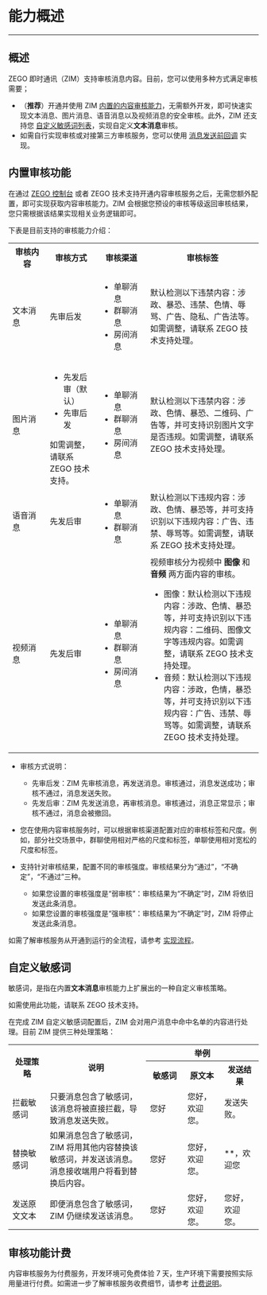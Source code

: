# 能力概述

- - -

## 概述

ZEGO 即时通讯（ZIM）支持审核消息内容。目前，您可以使用多种方式满足审核需要；
- （**推荐**）开通并使用 ZIM <a href="#内置审核功能">内置的内容审核能力</a>，无需额外开发，即可快速实现文本消息、图片消息、语音消息以及视频消息的安全审核。此外，ZIM 还支持您 <a href="#自定义敏感词">自定义敏感词列表</a>，实现自定义**文本消息**审核。
- 如需自行实现审核或对接第三方审核服务，您可以使用 [消息发送前回调](/zim-server/callbacks/message-not-sent-yet) 实现。


## 内置审核功能

在通过 [ZEGO 控制台](https://console.zego.im/) 或者 ZEGO 技术支持开通内容审核服务之后，无需您额外配置，即可实现获取内容审核能力。ZIM 会根据您预设的审核等级返回审核结果，您只需根据该结果实现相关业务逻辑即可。

下表是目前支持的审核能力介绍：

<table>
<tbody><tr>
<th width="15%">审核内容</th>
<th>审核方式</th>
<th width="20%">审核渠道</th>
<th>审核标签</th>
</tr>
<tr>
<td>文本消息</td>
<td>先审后发</td>
<td><ul><li>单聊消息</li><li>群聊消息</li><li>房间消息</li></ul></td>
<td>默认检测以下违禁内容：涉政、暴恐、违禁、色情、辱骂、广告、隐私、广告法等。如需调整，请联系 ZEGO 技术支持处理。</td>
</tr>
<tr>
<td>图片消息</td>
<td><ul><li>先发后审（默认）</li><li>先审后发</li></ul>
如需调整，请联系 ZEGO 技术支持。</td>
<td><ul><li>单聊消息</li><li>群聊消息</li><li>房间消息</li></ul></td>
<td>默认检测以下违禁内容：涉政、色情、暴恐、二维码、广告等，并可支持识别图片文字是否违规。如需调整，请联系 ZEGO 技术支持处理。</td>
</tr>
<tr>
<td>语音消息</td>
<td>先发后审</td>
<td><ul><li>单聊消息</li><li>群聊消息</li></ul></td>
<td>默认检测以下违规内容：涉政、色情、暴恐等，并可支持识别以下违规内容：广告、违禁、辱骂等。如需调整，请联系 ZEGO 技术支持处理。</td>
</tr>
<tr>
<td>视频消息</td>
<td>先发后审</td>
<td><ul><li>单聊消息</li><li>群聊消息</li><li>房间消息</li></ul></td>
<td>视频审核分为视频中 <strong>图像</strong> 和 <strong>音频</strong> 两方面内容的审核。<ul><li>图像：默认检测以下违规内容：涉政、色情、暴恐等，并可支持识别以下违规内容：二维码、图像文字等违规内容。如需调整，请联系 ZEGO 技术支持处理。</li><li>音频：默认检测以下违规内容：涉政，色情，暴恐等，并可支持识别以下违规内容：广告、违禁、辱骂等。如需调整，请联系 ZEGO 技术支持处理。</li></ul></td>
</tr>
</tbody></table>

<Note title="说明">

- 审核方式说明：
    - 先审后发：ZIM 先审核消息，再发送消息。审核通过，消息发送成功；审核不通过，消息发送失败。
    - 先发后审：ZIM 先发送消息，再审核消息。审核通过，消息正常显示；审核不通过，消息会被撤回。

- 您在使用内容审核服务时，可以根据审核渠道配置对应的审核标签和尺度。例如，部分社交场景中，群聊使用相对严格的尺度和标签，单聊使用相对宽松的尺度和标签。   
- 支持针对审核结果，配置不同的审核强度。审核结果分为“通过”，“不确定”，“不通过”三种。
    - 如果您设置的审核强度是“弱审核”：审核结果为“不确定”时，ZIM 将依旧发送此条消息。
    - 如果您设置的审核强度是“强审核”：审核结果为“不确定”时，ZIM 将停止发送此条消息。
</Note>

如需了解审核服务从开通到运行的全流程，请参考 [实现流程](/zim-web/guides/content-moderation/instruction)。

## 自定义敏感词

敏感词，是指在内置**文本消息**审核能力上扩展出的一种自定义审核策略。

如需使用此功能，请联系 ZEGO 技术支持。

在完成 ZIM 自定义敏感词配置后，ZIM 会对用户消息中命中名单的内容进行处理。目前 ZIM 提供三种处理策略：

<table>
<tbody>
<tr>
<th rowspan="2" width="15%">处理策略</th>
<th rowspan="2" width="40%">说明</th>
<th colspan="3">举例</th>
</tr>
<tr>
<th width="15%">敏感词</th>
<th>原文本</th>
<th>发送结果</th>
</tr>
<tr>
<td>拦截敏感词</td>
<td>只要消息包含了敏感词，该消息将被直接拦截，导致消息发送失败。</td>
<td>您好</td>
<td>您好，欢迎您。</td>
<td>发送失败。</td>
</tr>
<tr>
<td>替换敏感词</td>
<td>如果消息包含了敏感词，ZIM 将用其他内容替换该敏感词，并发送该消息。消息接收端用户将看到替换后内容。</td>
<td>您好</td>
<td>您好，欢迎您。</td>
<td>**，欢迎您</td>
</tr>
<tr>
<td>发送原文文本</td>
<td>即便消息包含了敏感词，ZIM 仍继续发送该消息。</td>
<td>您好</td>
<td>您好，欢迎您。</td>
<td>您好，欢迎您。</td>
</tr>
</tbody></table>

## 审核功能计费

内容审核服务为付费服务，开发环境可免费体验 7 天，生产环境下需要按照实际用量进行付费。如需进一步了解审核服务收费细节，请参考 [计费说明](/zim-web/introduction/pricing#内容审核服务费用)。

<Content />